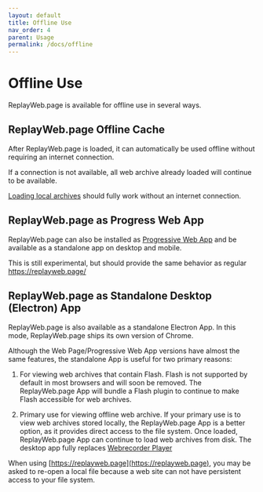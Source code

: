```yaml
---
layout: default
title: Offline Use
nav_order: 4
parent: Usage
permalink: /docs/offline
---
```


# Offline Use

ReplayWeb.page is available for offline use in several ways.

## ReplayWeb.page Offline Cache

After ReplayWeb.page is loaded, it can automatically be used offline without requiring an internet connection.

If a connection is not available, all web archive already loaded will continue to be available.

[Loading local archives](loading#loading-local-web-archives) should fully work without an internet connection.

## ReplayWeb.page as Progress Web App

ReplayWeb.page can also be installed as [Progressive Web App](https://developer.mozilla.org/en-US/docs/Web/Progressive_web_apps) and be available as a standalone app on desktop and mobile.

This is still experimental, but should provide the same behavior as regular https://replayweb.page/

## ReplayWeb.page as Standalone Desktop (Electron) App

ReplayWeb.page is also available as a standalone Electron App. In this mode, ReplayWeb.page
ships its own version of Chrome.

Although the Web Page/Progressive Web App versions have almost the same features, the standalone App is useful for two primary reasons:

1) For viewing web archives that contain Flash. Flash is not supported by default in most browsers and will soon be removed. The ReplayWeb.page App will bundle a Flash plugin to continue to make Flash accessible for web archives.

2) Primary use for viewing offline web archive. If your primary use is to view web archives stored locally,
the ReplayWeb.page App is a better option, as it provides direct access to the file system.
Once loaded, ReplayWeb.page App can continue to load web archives from disk.
The desktop app fully replaces [Webrecorder Player](https://github.com/webrecorder/webrecorder-player)

When using [https://replayweb.page](https://replayweb.page), you may be asked to re-open a local file because a web site can not have persistent access to your file system.
